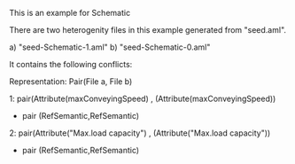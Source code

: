 This is an example for Schematic 

There are two heterogenity files in this example generated from "seed.aml".

a) "seed-Schematic-1.aml"
b) "seed-Schematic-0.aml"

It contains the following conflicts:

Representation: Pair(File a, File b)


1: pair(Attribute(maxConveyingSpeed) , (Attribute(maxConveyingSpeed))

 - pair (RefSemantic,RefSemantic)

2: pair(Attribute("Max.load capacity") , (Attribute("Max.load capacity"))

 - pair (RefSemantic,RefSemantic) 
